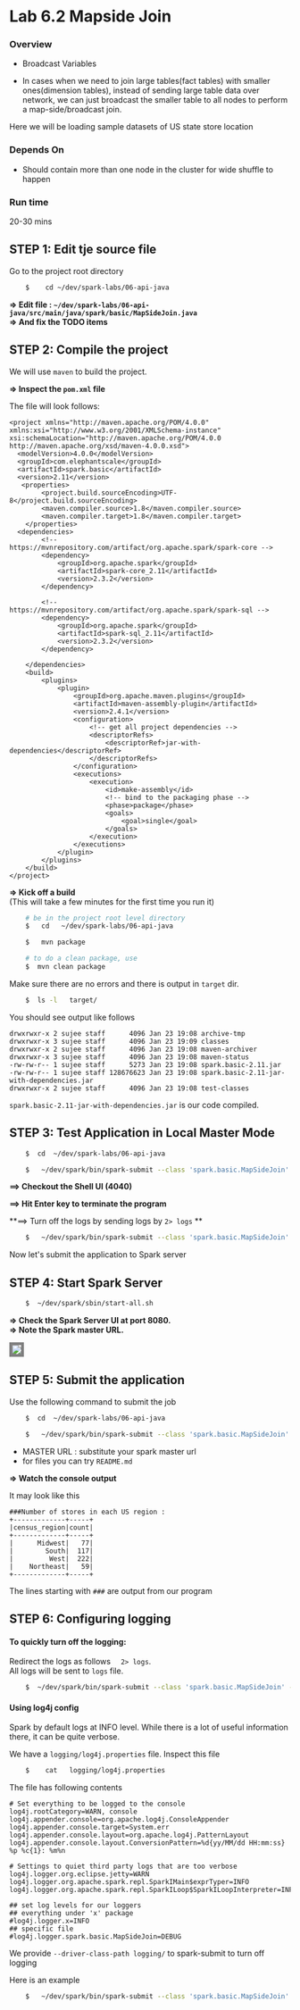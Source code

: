 

Lab 6.2 Mapside Join
====================

### Overview

* Broadcast Variables 

* In cases when we need to join large tables(fact tables) with smaller ones(dimension tables),
instead of sending large table data over network, 
we can just broadcast the smaller table to all nodes to perform a map-side/broadcast join.

Here we will be loading sample datasets of US state store location
 
### Depends On

* Should contain more than one node in the cluster for wide shuffle to happen

### Run time

20-30 mins


## STEP 1: Edit tje source file

Go to the project root directory

```bash
    $    cd ~/dev/spark-labs/06-api-java
```


**=> Edit file : `~/dev/spark-labs/06-api-java/src/main/java/spark/basic/MapSideJoin.java`**  
**=> And fix the TODO items**



## STEP 2: Compile the project

We will use `maven` to build the project.  

**=> Inspect the `pom.xml` file**

The file will look follows:

``````
<project xmlns="http://maven.apache.org/POM/4.0.0" xmlns:xsi="http://www.w3.org/2001/XMLSchema-instance" xsi:schemaLocation="http://maven.apache.org/POM/4.0.0 http://maven.apache.org/xsd/maven-4.0.0.xsd">
  <modelVersion>4.0.0</modelVersion>
  <groupId>com.elephantscale</groupId>
  <artifactId>spark.basic</artifactId>
  <version>2.11</version>
   <properties>
		<project.build.sourceEncoding>UTF-8</project.build.sourceEncoding>
		<maven.compiler.source>1.8</maven.compiler.source>
		<maven.compiler.target>1.8</maven.compiler.target>
	</properties>
  <dependencies>
		<!-- https://mvnrepository.com/artifact/org.apache.spark/spark-core -->
		<dependency>
			<groupId>org.apache.spark</groupId>
			<artifactId>spark-core_2.11</artifactId>
			<version>2.3.2</version>
		</dependency>

		<!-- https://mvnrepository.com/artifact/org.apache.spark/spark-sql -->
		<dependency>
			<groupId>org.apache.spark</groupId>
			<artifactId>spark-sql_2.11</artifactId>
			<version>2.3.2</version>
		</dependency>

	</dependencies>
	<build>
		<plugins>
			<plugin>
				<groupId>org.apache.maven.plugins</groupId>
				<artifactId>maven-assembly-plugin</artifactId>
				<version>2.4.1</version>
				<configuration>
					<!-- get all project dependencies -->
					<descriptorRefs>
						<descriptorRef>jar-with-dependencies</descriptorRef>
					</descriptorRefs>
				</configuration>
				<executions>
					<execution>
						<id>make-assembly</id>
						<!-- bind to the packaging phase -->
						<phase>package</phase>
						<goals>
							<goal>single</goal>
						</goals>
					</execution>
				</executions>
			</plugin>
		</plugins>
	</build>
</project>
````````

**=> Kick off a build**  
(This will take a few minutes for the first time you run it)

```bash
    # be in the project root level directory
    $   cd   ~/dev/spark-labs/06-api-java

    $   mvn package

    # to do a clean package, use
    $  mvn clean package
```

Make sure there are no errors and there is output in `target` dir.

```bash
    $  ls -l   target/
```

You should see output like follows

````console
drwxrwxr-x 2 sujee staff      4096 Jan 23 19:08 archive-tmp
drwxrwxr-x 3 sujee staff      4096 Jan 23 19:09 classes
drwxrwxr-x 2 sujee staff      4096 Jan 23 19:08 maven-archiver
drwxrwxr-x 3 sujee staff      4096 Jan 23 19:08 maven-status
-rw-rw-r-- 1 sujee staff      5273 Jan 23 19:08 spark.basic-2.11.jar
-rw-rw-r-- 1 sujee staff 128676623 Jan 23 19:08 spark.basic-2.11-jar-with-dependencies.jar
drwxrwxr-x 2 sujee staff      4096 Jan 23 19:08 test-classes
````
`spark.basic-2.11-jar-with-dependencies.jar`  is our code compiled.


## STEP 3: Test Application in Local Master Mode

```bash
    $  cd  ~/dev/spark-labs/06-api-java

    $   ~/dev/spark/bin/spark-submit --class 'spark.basic.MapSideJoin' --master local[*]  target/spark.basic-2.11-jar-with-dependencies.jar
```

**==> Checkout the Shell UI (4040)**   

**==> Hit Enter key to terminate the program**

**==> Turn off the logs by sending logs by `2> logs` **   

```bash
    $   ~/dev/spark/bin/spark-submit --class 'spark.basic.MapSideJoin' --master local[*]  target/spark.basic-2.11-jar-with-dependencies.jar  2> logs
```


Now let's submit the application to Spark server

## STEP 4: Start Spark Server

```bash
    $  ~/dev/spark/sbin/start-all.sh
```

**=> Check the Spark Server UI at port 8080.**  
**=> Note the Spark master URL.**  

<img src="../assets/images/4.1b.png" style="border: 5px solid grey; max-width:100%;"/>


## STEP 5: Submit the application

Use the following command to submit the job

```bash
    $  cd  ~/dev/spark-labs/06-api-java

    $   ~/dev/spark/bin/spark-submit --class 'spark.basic.MapSideJoin' --master MASTER_URL  target/spark.basic-2.11-jar-with-dependencies.jar 2>logs
```

* MASTER URL : substitute your spark master url
* for files you can try `README.md`

**=> Watch the console output**

It may look like this

```console
###Number of stores in each US region :
+-------------+-----+
|census_region|count|
+-------------+-----+
|      Midwest|   77|
|        South|  117|
|         West|  222|
|    Northeast|   59|
+-------------+-----+

```
The lines starting with `###` are output from our program


## STEP 6:  Configuring logging

#### To quickly turn off the logging:
Redirect the logs as follows `  2> logs`.   
All logs will be sent to `logs` file.  
```bash
    $  ~/dev/spark/bin/spark-submit --class 'spark.basic.MapSideJoin' --master MASTER_URL  target/spark.basic-2.11-jar-with-dependencies.jar 2>  logs
```

#### Using log4j config
Spark by default logs at INFO level.  While there is a lot of useful information there, it can be quite verbose.

We have a `logging/log4j.properties` file.  Inspect this file

```bash
    $    cat   logging/log4j.properties
```


The file has following contents

```
# Set everything to be logged to the console
log4j.rootCategory=WARN, console
log4j.appender.console=org.apache.log4j.ConsoleAppender
log4j.appender.console.target=System.err
log4j.appender.console.layout=org.apache.log4j.PatternLayout
log4j.appender.console.layout.ConversionPattern=%d{yy/MM/dd HH:mm:ss} %p %c{1}: %m%n

# Settings to quiet third party logs that are too verbose
log4j.logger.org.eclipse.jetty=WARN
log4j.logger.org.apache.spark.repl.SparkIMain$exprTyper=INFO
log4j.logger.org.apache.spark.repl.SparkILoop$SparkILoopInterpreter=INFO

## set log levels for our loggers
## everything under 'x' package
#log4j.logger.x=INFO
## specific file
#log4j.logger.spark.basic.MapSideJoin=DEBUG
```



We provide `--driver-class-path logging/`  to spark-submit to turn off logging

Here is an example

```bash
    $   ~/dev/spark/bin/spark-submit --class 'spark.basic.MapSideJoin' --master local[*]  --driver-class-path logging/  target/spark.basic-2.11-jar-with-dependencies.jar   
```
